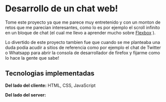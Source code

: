 
# Desarrollo de un chat web!

Tome este proyecto ya que me parece muy entretenido y con un monton de retos que me parecian interesantes, como lo es por ejemplo el scroll infinito en un bloque de chat (el cual me llevo a aprender mucho sobre [Flexbox](https://bulldogjob.com/news/449-how-to-write-a-good-readme-for-your-github-project) ).

Lo divertido de este proyecto tambien fue que cuando se me planteaba una duda podia acudir a sitios de referencia como por ejemplo el chat de Twitter o Whatsapp para abrir la consola de desarrollador de firefox y fijarme como lo hace la gente que sabe!




## Tecnologias implementadas

**Del lado del cliente:** HTML, CSS, JavaScript 

**Del lado del server:** 

